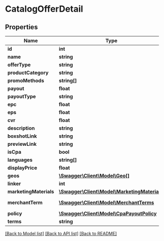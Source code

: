 # CatalogOfferDetail

## Properties
Name | Type | Description | Notes
------------ | ------------- | ------------- | -------------
**id** | **int** |  | 
**name** | **string** |  | 
**offerType** | **string** |  | 
**productCategory** | **string** |  | 
**promoMethods** | **string[]** |  | 
**payout** | **float** |  | 
**payoutType** | **string** |  | 
**epc** | **float** |  | 
**eps** | **float** |  | 
**cvr** | **float** |  | 
**description** | **string** |  | 
**boxshotLink** | **string** |  | 
**previewLink** | **string** |  | 
**isCpa** | **bool** |  | 
**languages** | **string[]** |  | 
**displayPrice** | **float** |  | 
**geos** | [**\Swagger\Client\Model\Geo[]**](Geo.md) | CPA only | 
**linker** | **int** |  | 
**marketingMaterials** | [**\Swagger\Client\Model\MarketingMaterial[]**](MarketingMaterial.md) |  | [optional] 
**merchantTerm** | [**\Swagger\Client\Model\MerchantTerms**](MerchantTerms.md) | RevShare only | [optional] 
**policy** | [**\Swagger\Client\Model\CpaPayoutPolicy**](CpaPayoutPolicy.md) | CPA only | [optional] 
**terms** | **string** |  | [optional] 

[[Back to Model list]](../README.md#documentation-for-models) [[Back to API list]](../README.md#documentation-for-api-endpoints) [[Back to README]](../README.md)


